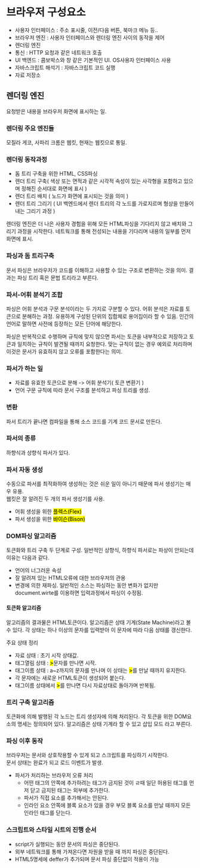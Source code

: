 # 브라우저 구성요소

- 사용자 인터페이스 : 주소 표시줄, 이전/다음 버튼, 북마크 메뉴 등..
- 브라우저 엔진 : 사용자 인터페이스와 렌더링 엔진 사이의 동작을 제어
- 렌더링 엔진
- 통신 : HTTP 요청과 같은 네트워크 호출
- UI 백엔드 : 콤보박스와 창 같은 기본적인 UI. OS사용자 인터페이스 사용
- 자바스크립트 해석기 : 자바스크립트 코드 실행
- 자료 저장소

## 렌더링 엔진

요청받은 내용을 브라우저 화면에 표시하는 일.

### 렌더링 주요 엔진들

모질라 게코, 사파리 크롬은 웹킷, 현재는 웹킷으로 통일.

### 렌더링 동작과정

- 돔 트리 구축을 위한 HTML, CSS파싱
- 렌더 트리 구축( 색상 또는 면적과 같은 시각적 속성이 있는 사각형을 포함하고 있으며 정해진 순서대로 화면에 표시 )
- 렌더 트리 배치 ( 노드가 화면에 표시되는 것을 의미 )
- 렌더 트리 그리기 ( UI 백엔드에서 렌더 트리의 각 노드를 가로지르며 형상을 만들어 내는 그리기 과정 )

렌더링 엔진은 더 나은 사용자 경험을 위해 모든 HTML파싱을 기다리지 않고 배치와 그리기 과정을 시작한다.
네트웍크를 통해 전성되는 내용을 기다리며 내용의 일부를 먼저 화면에 표시.

### 파싱과 돔 트리구축

문서 파싱은 브라우저가 코드를 이해하고 사용할 수 있는 구조로 변환하는 것을 의미.
결과는 파싱 트리 혹은 문법 트리라고 부른다.

### 파서-어휘 분석기 조합

파싱은 어휘 분석과 구문 분석이라는 두 가지로 구분할 수 있다.
어휘 분석은 자료를 토큰으로 분해하는 과정.
유용하게 구성된 단위의 집합체로 용어집이라 할 수 있음. 인간의 언어로 말하면 사전에 등장하는 모든 단어에 해당한다.

파싱은 반복적으로 수행하며 규칙에 맞지 않으면 파서는 토큰을 내부적으로 저장하고 토큰과 일치하는 규칙이 발견될 때까지 요청한다.
맞는 규칙이 없는 경우 예외로 처리하며 이것은 문서가 유효하지 않고 오류를 포함한다는 의미.

### 파서가 하는 일

- 자료를 유효한 토큰으로 분해 -> 어휘 분석기( 토큰 변환기 )
- 언어 구문 규칙에 따라 문서 구조를 분석하고 파싱 트리를 생성.

### 변환

파서 트리가 끝나면 컴파일을 통해 소스 코드를 기계 코드 문서로 만든다.

### 파서의 종류

하향식과 상향식 파서가 있다.

### 파서 자동 생성

수동으로 파서를 최적화하여 생성하는 것은 쉬운 일이 아니기 때문에 파서 생성기는 매우 유용.  
웹킷은 잘 알려진 두 개의 파서 생성기를 사용.

- 어휘 생성을 위한 <mark>플렉스(Flex)</mark>
- 파서 생성을 위한 <mark>바이슨(Bison)</mark>

### DOM파싱 알고리즘

토큰화와 트리 구축 두 단계로 구성.
일반적인 상향식, 하향식 파서로는 파상이 안되는데 이유는 다음과 같다.

- 언어의 너그러운 속성
- 잘 알려져 있는 HTML오류에 대한 브라우저의 관용
- 변경에 의한 재파싱. 일반적인 소스는 파싱하는 동안 변화가 없지만 document.wirte를 이용하면 입력과정에서 파싱이 수정됨.

#### 토큰화 알고리즘

알고리즘의 결과물은 HTML토큰이다. 알고리즘은 상태 기계(State Machine)라고 볼 수 있다.
각 상태는 하나 이상의 문자를 입력받아 이 문자에 따라 다음 상태를 갱신한다.

주요 상태 정리

- 자료 상태 : 초기 시작 상태값.
- 태그열림 상태 : <mark>></mark>문자를 만나면 시작.
- 태그이름 상태 : a~z까지의 문자를 만나며 이 상태는 <mark>></mark>를 만날 때까지 유지한다.
- 각 문자에는 새로운 HTML토큰이 생성되어 붙는다.
- 태그이름 상태에서 <mark>></mark>를 만나면 다시 자료상태로 돌아가며 반복됨.

### 트리 구축 알고리즘

토큰화에 의해 발행된 각 노드는 트리 생성자에 의해 처리된다. 각 토큰을 위한 DOM요소의 명세는 정의되어 있다.
알고리즘은 상태 기계라 할 수 있고 삽입 모드 라고 부른다.

### 파싱 이후 동작

브라우저는 문서와 상호작용할 수 있게 되고 스크립트를 파싱하기 시작한다.  
문서 상태는 완료가 되고 로드 이벤트가 발생.

- 파서가 처리하는 브라우저 오류 처리
  - 어떤 태그의 안쪽에 추가하려는 태그가 금지된 것이 ㄹ때 일단 허용된 태그를 먼저 닫고 금지된 태그는 외부에 추가한다.
  - 파서가 직접 요소를 추가해서는 안된다.
  - 인라인 요소 안쪽에 블록 요소가 있을 경우 부모 블록 요소를 만날 때까지 모든 인라인 태그를 닫는다.

### 스크립트와 스타일 시트의 진행 순서

- script가 실행되는 동안 문서의 파싱은 중단된다.
- 외부 네트웍크를 통해 가져온다면 자원을 받을 때 까지 파싱은 중단된다.
- HTML5명세에 deffer가 추가되며 문서 파싱 중단없이 적용이 가능
